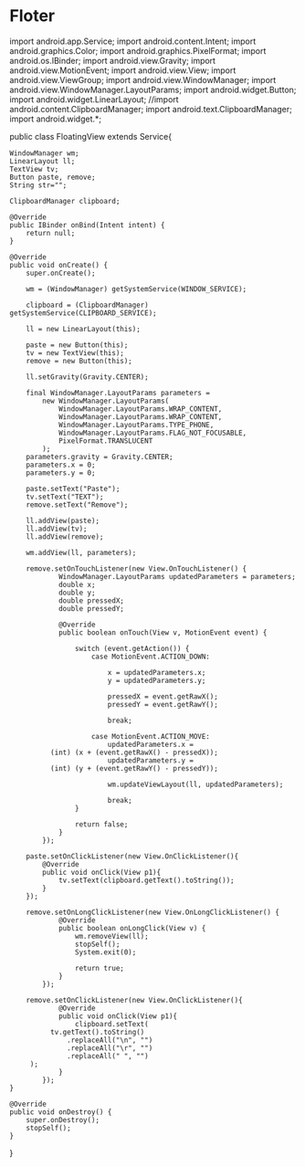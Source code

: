 # Floter

import android.app.Service;
import android.content.Intent;
import android.graphics.Color;
import android.graphics.PixelFormat;
import android.os.IBinder;
import android.view.Gravity;
import android.view.MotionEvent;
import android.view.View;
import android.view.ViewGroup;
import android.view.WindowManager;
import android.view.WindowManager.LayoutParams;
import android.widget.Button;
import android.widget.LinearLayout;
//import android.content.ClipboardManager;
import android.text.ClipboardManager;
import android.widget.*;

public class FloatingView extends Service{

    WindowManager wm;
    LinearLayout ll;
	TextView tv;
	Button paste, remove;
	String str="";

	ClipboardManager clipboard;

    @Override
    public IBinder onBind(Intent intent) {
        return null;
    }

    @Override
    public void onCreate() {
        super.onCreate();

        wm = (WindowManager) getSystemService(WINDOW_SERVICE);

		clipboard = (ClipboardManager) getSystemService(CLIPBOARD_SERVICE);

        ll = new LinearLayout(this);
		
		paste = new Button(this);
		tv = new TextView(this);
		remove = new Button(this);
		
		ll.setGravity(Gravity.CENTER);

        final WindowManager.LayoutParams parameters = 
            new WindowManager.LayoutParams(
                WindowManager.LayoutParams.WRAP_CONTENT,
                WindowManager.LayoutParams.WRAP_CONTENT,
                WindowManager.LayoutParams.TYPE_PHONE,
                WindowManager.LayoutParams.FLAG_NOT_FOCUSABLE,
                PixelFormat.TRANSLUCENT
            );
        parameters.gravity = Gravity.CENTER;
        parameters.x = 0;
        parameters.y = 0;

		paste.setText("Paste");
		tv.setText("TEXT");
		remove.setText("Remove");

        ll.addView(paste);
		ll.addView(tv);
		ll.addView(remove);
		
        wm.addView(ll, parameters);

        remove.setOnTouchListener(new View.OnTouchListener() {
				WindowManager.LayoutParams updatedParameters = parameters;
				double x;
				double y;
				double pressedX;
				double pressedY;

				@Override
				public boolean onTouch(View v, MotionEvent event) {

					switch (event.getAction()) {
						case MotionEvent.ACTION_DOWN:

							x = updatedParameters.x;
							y = updatedParameters.y;

							pressedX = event.getRawX();
							pressedY = event.getRawY();

							break;

						case MotionEvent.ACTION_MOVE:
							updatedParameters.x =
              (int) (x + (event.getRawX() - pressedX));
							updatedParameters.y = 
              (int) (y + (event.getRawY() - pressedY));

							wm.updateViewLayout(ll, updatedParameters);

							break;
					}

					return false;
				}
			});
			
		paste.setOnClickListener(new View.OnClickListener(){
			@Override
			public void onClick(View p1){
				tv.setText(clipboard.getText().toString());
			}
		});
		
        remove.setOnLongClickListener(new View.OnLongClickListener() {
				@Override
				public boolean onLongClick(View v) {
					wm.removeView(ll);
					stopSelf();
					System.exit(0);

					return true;
				}
			});

		remove.setOnClickListener(new View.OnClickListener(){
				@Override
				public void onClick(View p1){
					clipboard.setText(
              tv.getText().toString()
                  .replaceAll("\n", "")
                  .replaceAll("\r", "")
                  .replaceAll(" ", "")
         );
				}
			});
    }

    @Override
    public void onDestroy() {
        super.onDestroy();
        stopSelf();
    }

}
